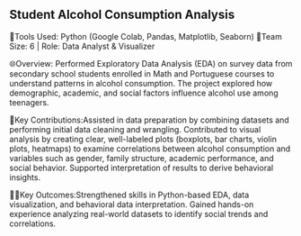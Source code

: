 ## Student Alcohol Consumption Analysis
🔨Tools Used: Python (Google Colab, Pandas, Matplotlib, Seaborn)
🏢Team Size: 6 | Role: Data Analyst & Visualizer

🌐Overview: Performed Exploratory Data Analysis (EDA) on survey data from secondary school students enrolled in Math and Portuguese courses to understand patterns in alcohol consumption. The project explored how demographic, academic, and social factors influence alcohol use among teenagers.

🧩Key Contributions:Assisted in data preparation by combining datasets and performing initial data cleaning and wrangling. Contributed to visual analysis by creating clear, well-labeled plots (boxplots, bar charts, violin plots, heatmaps) to examine correlations between alcohol consumption and variables such as gender, family structure, academic performance, and social behavior. Supported interpretation of results to derive behavioral insights.

👋🏽Key Outcomes:Strengthened skills in Python-based EDA, data visualization, and behavioral data interpretation. Gained hands-on experience analyzing real-world datasets to identify social trends and correlations.
